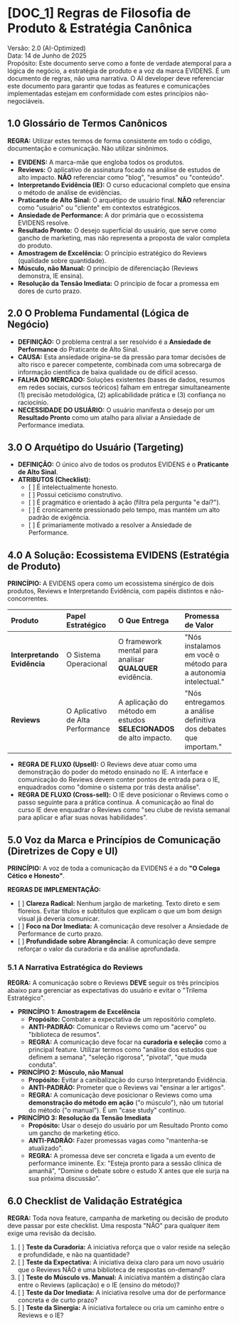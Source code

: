 # **\[DOC\_1\] Regras de Filosofia de Produto & Estratégia Canônica**

Versão: 2.0 (AI-Optimized)  
Data: 14 de Junho de 2025  
Propósito: Este documento serve como a fonte de verdade atemporal para a lógica de negócio, a estratégia de produto e a voz da marca EVIDENS. É um documento de regras, não uma narrativa. O AI developer deve referenciar este documento para garantir que todas as features e comunicações implementadas estejam em conformidade com estes princípios não-negociáveis.

## **1.0 Glossário de Termos Canônicos**

**REGRA:** Utilizar estes termos de forma consistente em todo o código, documentação e comunicação. Não utilizar sinônimos.

* **EVIDENS:** A marca-mãe que engloba todos os produtos.  
* **Reviews:** O aplicativo de assinatura focado na análise de estudos de alto impacto. **NÃO** referenciar como "blog", "resumos" ou "conteúdo".  
* **Interpretando Evidência (IE):** O curso educacional completo que ensina o método de análise de evidências.  
* **Praticante de Alto Sinal:** O arquétipo de usuário final. **NÃO** referenciar como "usuário" ou "cliente" em contextos estratégicos.  
* **Ansiedade de Performance:** A dor primária que o ecossistema EVIDENS resolve.  
* **Resultado Pronto:** O desejo superficial do usuário, que serve como gancho de marketing, mas não representa a proposta de valor completa do produto.  
* **Amostragem de Excelência:** O princípio estratégico do Reviews (qualidade sobre quantidade).  
* **Músculo, não Manual:** O princípio de diferenciação (Reviews demonstra, IE ensina).  
* **Resolução da Tensão Imediata:** O princípio de focar a promessa em dores de curto prazo.

## **2.0 O Problema Fundamental (Lógica de Negócio)**

* **DEFINIÇÃO:** O problema central a ser resolvido é a **Ansiedade de Performance** do Praticante de Alto Sinal.  
* **CAUSA:** Esta ansiedade origina-se da pressão para tomar decisões de alto risco e parecer competente, combinada com uma sobrecarga de informação científica de baixa qualidade ou de difícil acesso.  
* **FALHA DO MERCADO:** Soluções existentes (bases de dados, resumos em redes sociais, cursos teóricos) falham em entregar simultaneamente (1) precisão metodológica, (2) aplicabilidade prática e (3) confiança no raciocínio.  
* **NECESSIDADE DO USUÁRIO:** O usuário manifesta o desejo por um **Resultado Pronto** como um atalho para aliviar a Ansiedade de Performance imediata.

## **3.0 O Arquétipo do Usuário (Targeting)**

* **DEFINIÇÃO:** O único alvo de todos os produtos EVIDENS é o **Praticante de Alto Sinal**.  
* **ATRIBUTOS (Checklist):**  
  * \[ \] É intelectualmente honesto.  
  * \[ \] Possui ceticismo construtivo.  
  * \[ \] É pragmático e orientado à ação (filtra pela pergunta "e daí?").  
  * \[ \] É cronicamente pressionado pelo tempo, mas mantém um alto padrão de exigência.  
  * \[ \] É primariamente motivado a resolver a Ansiedade de Performance.

## **4.0 A Solução: Ecossistema EVIDENS (Estratégia de Produto)**

**PRINCÍPIO:** A EVIDENS opera como um ecossistema sinérgico de dois produtos, Reviews e Interpretando Evidência, com papéis distintos e não-concorrentes.

| Produto | Papel Estratégico | O Que Entrega | Promessa de Valor |
| :---- | :---- | :---- | :---- |
| **Interpretando Evidência** | O Sistema Operacional | O framework mental para analisar **QUALQUER** evidência. | "Nós instalamos em você o método para a autonomia intelectual." |
| **Reviews** | O Aplicativo de Alta Performance | A aplicação do método em estudos **SELECIONADOS** de alto impacto. | "Nós entregamos a análise definitiva dos debates que importam." |

* **REGRA DE FLUXO (Upsell):** O Reviews deve atuar como uma demonstração do poder do método ensinado no IE. A interface e comunicação do Reviews devem conter pontos de entrada para o IE, enquadrados como "domine o sistema por trás desta análise".  
* **REGRA DE FLUXO (Cross-sell):** O IE deve posicionar o Reviews como o passo seguinte para a prática contínua. A comunicação ao final do curso IE deve enquadrar o Reviews como "seu clube de revista semanal para aplicar e afiar suas novas habilidades".

## **5.0 Voz da Marca e Princípios de Comunicação (Diretrizes de Copy e UI)**

**PRINCÍPIO:** A voz de toda a comunicação da EVIDENS é a do **"O Colega Cético e Honesto"**.

**REGRAS DE IMPLEMENTAÇÃO:**

* \[ \] **Clareza Radical:** Nenhum jargão de marketing. Texto direto e sem floreios. Evitar títulos e subtítulos que explicam o que um bom design visual já deveria comunicar.  
* \[ \] **Foco na Dor Imediata:** A comunicação deve resolver a Ansiedade de Performance de curto prazo.  
* \[ \] **Profundidade sobre Abrangência:** A comunicação deve sempre reforçar o valor da curadoria e da análise aprofundada.

### **5.1 A Narrativa Estratégica do Reviews**

**REGRA:** A comunicação sobre o Reviews **DEVE** seguir os três princípios abaixo para gerenciar as expectativas do usuário e evitar o "Trilema Estratégico".

* **PRINCÍPIO 1: Amostragem de Excelência**  
  * **Propósito:** Combater a expectativa de um repositório completo.  
  * **ANTI-PADRÃO:** Comunicar o Reviews como um "acervo" ou "biblioteca de resumos".  
  * **REGRA:** A comunicação deve focar na **curadoria e seleção** como a principal feature. Utilizar termos como "análise dos estudos que definem a semana", "seleção rigorosa", "pivotal", "que muda conduta".  
* **PRINCÍPIO 2: Músculo, não Manual**  
  * **Propósito:** Evitar a canibalização do curso Interpretando Evidência.  
  * **ANTI-PADRÃO:** Prometer que o Reviews vai "ensinar a ler artigos".  
  * **REGRA:** A comunicação deve posicionar o Reviews como uma **demonstração do método em ação** ("o músculo"), não um tutorial do método ("o manual"). É um "case study" contínuo.  
* **PRINCÍPIO 3: Resolução da Tensão Imediata**  
  * **Propósito:** Usar o desejo do usuário por um Resultado Pronto como um gancho de marketing ético.  
  * **ANTI-PADRÃO:** Fazer promessas vagas como "mantenha-se atualizado".  
  * **REGRA:** A promessa deve ser concreta e ligada a um evento de performance iminente. Ex: "Esteja pronto para a sessão clínica de amanhã", "Domine o debate sobre o estudo X antes que ele surja na sua próxima discussão".

## **6.0 Checklist de Validação Estratégica**

**REGRA:** Toda nova feature, campanha de marketing ou decisão de produto deve passar por este checklist. Uma resposta "NÃO" para qualquer item exige uma revisão da decisão.

1. \[ \] **Teste da Curadoria:** A iniciativa reforça que o valor reside na seleção e profundidade, e não na quantidade?  
2. \[ \] **Teste da Expectativa:** A iniciativa deixa claro para um novo usuário que o Reviews NÃO é uma biblioteca de respostas on-demand?  
3. \[ \] **Teste do Músculo vs. Manual:** A iniciativa mantém a distinção clara entre o Reviews (aplicação) e o IE (ensino do método)?  
4. \[ \] **Teste da Dor Imediata:** A iniciativa resolve uma dor de performance concreta e de curto prazo?  
5. \[ \] **Teste da Sinergia:** A iniciativa fortalece ou cria um caminho entre o Reviews e o IE?